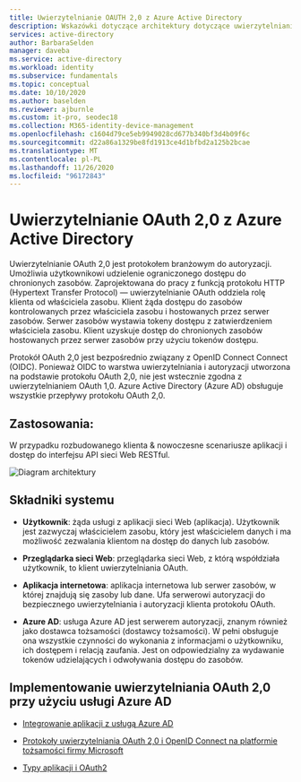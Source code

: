 ```yaml
---
title: Uwierzytelnianie OAUTH 2,0 z Azure Active Directory
description: Wskazówki dotyczące architektury dotyczące uwierzytelniania OAUTH 2,0 przy użyciu Azure Active Directory.
services: active-directory
author: BarbaraSelden
manager: daveba
ms.service: active-directory
ms.workload: identity
ms.subservice: fundamentals
ms.topic: conceptual
ms.date: 10/10/2020
ms.author: baselden
ms.reviewer: ajburnle
ms.custom: it-pro, seodec18
ms.collection: M365-identity-device-management
ms.openlocfilehash: c1604d79ce5eb9949028cd677b340bf3d4b09f6c
ms.sourcegitcommit: d22a86a1329be8fd1913ce4d1bfbd2a125b2bcae
ms.translationtype: MT
ms.contentlocale: pl-PL
ms.lasthandoff: 11/26/2020
ms.locfileid: "96172843"
---
```

# <a name="oauth-20-authentication-with-azure-active-directory"></a>Uwierzytelnianie OAuth 2,0 z Azure Active Directory

Uwierzytelnianie OAuth 2,0 jest protokołem branżowym do autoryzacji. Umożliwia użytkownikowi udzielenie ograniczonego dostępu do chronionych zasobów. Zaprojektowana do pracy z funkcją protokołu HTTP (Hypertext Transfer Protocol) — uwierzytelnianie OAuth oddziela rolę klienta od właściciela zasobu. Klient żąda dostępu do zasobów kontrolowanych przez właściciela zasobu i hostowanych przez serwer zasobów. Serwer zasobów wystawia tokeny dostępu z zatwierdzeniem właściciela zasobu. Klient uzyskuje dostęp do chronionych zasobów hostowanych przez serwer zasobów przy użyciu tokenów dostępu. 

Protokół OAuth 2,0 jest bezpośrednio związany z OpenID Connect Connect (OIDC). Ponieważ OIDC to warstwa uwierzytelniania i autoryzacji utworzona na podstawie protokołu OAuth 2,0, nie jest wstecznie zgodna z uwierzytelnianiem OAuth 1,0. Azure Active Directory (Azure AD) obsługuje wszystkie przepływy protokołu OAuth 2,0. 

## <a name="use-when"></a>Zastosowania:

W przypadku rozbudowanego klienta & nowoczesne scenariusze aplikacji i dostęp do interfejsu API sieci Web RESTful.

![Diagram architektury](./media/authentication-patterns/oauth.png)

## <a name="components-of-system"></a>Składniki systemu

* **Użytkownik**: żąda usługi z aplikacji sieci Web (aplikacja). Użytkownik jest zazwyczaj właścicielem zasobu, który jest właścicielem danych i ma możliwość zezwalania klientom na dostęp do danych lub zasobów. 

* **Przeglądarka sieci Web**: przeglądarka sieci Web, z którą współdziała użytkownik, to klient uwierzytelniania OAuth. 

* **Aplikacja internetowa**: aplikacja internetowa lub serwer zasobów, w której znajdują się zasoby lub dane. Ufa serwerowi autoryzacji do bezpiecznego uwierzytelniania i autoryzacji klienta protokołu OAuth. 

* **Azure AD**: usługa Azure AD jest serwerem autoryzacji, znanym również jako dostawca tożsamości (dostawcy tożsamości). W pełni obsługuje ona wszystkie czynności do wykonania z informacjami o użytkowniku, ich dostępem i relacją zaufania. Jest on odpowiedzialny za wydawanie tokenów udzielających i odwoływania dostępu do zasobów.

## <a name="implement-oauth-20-with-azure-ad"></a>Implementowanie uwierzytelniania OAuth 2,0 przy użyciu usługi Azure AD

* [Integrowanie aplikacji z usługą Azure AD](../saas-apps/tutorial-list.md) 

* [Protokoły uwierzytelniania OAuth 2,0 i OpenID Connect na platformie tożsamości firmy Microsoft](../develop/active-directory-v2-protocols.md) 

* [Typy aplikacji i OAuth2](../develop/v2-app-types.md) 


